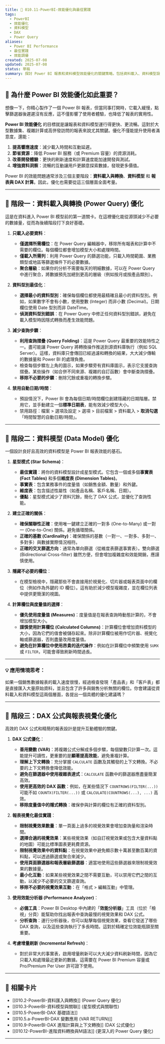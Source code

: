 ```yaml
---
title: 🧮 010.11-PowerBI-效能優化與最佳實踐
tags:
  - PowerBI
  - 效能優化
  - 資料模型
  - DAX
  - Power Query
aliases:
  - Power BI Performance
  - 最佳實踐
  - 效能調優
created: 2025-07-08
updated: 2025-07-08
status: 草稿
summary: 探討 Power BI 報表和資料模型效能優化的關鍵策略，包括資料載入、資料模型設計、DAX 公式優化和報表視覺化最佳實踐，以提升使用者體驗和報表響應速度。
---
```


## 🧮 為什麼 Power BI 效能優化如此重要？

想像一下，你精心製作了一個 Power BI 報表，但當同事打開時，它載入緩慢，點擊篩選器後遲遲沒有反應，這不僅影響了使用者體驗，也降低了報表的實用性。

**Power BI 效能優化** 的目標就是讓報表和資料模型運行得更快、更流暢。這對於大型數據集、複雜計算或高併發訪問的報表來說尤其關鍵。優化不僅能提升使用者滿意度，還能：

1.  **提高響應速度**：減少載入時間和互動延遲。
2.  **節省資源**：降低 Power BI 服務（或 Premium 容量）的資源消耗。
3.  **改善開發體驗**：更快的刷新速度和計算速度能加速開發與測試。
4.  **增強資料洞察**：流暢的互動讓用戶更願意探索數據，發現更多價值。

Power BI 的效能問題通常涉及三個主要階段：**資料載入與轉換**、**資料模型** 和 **報表與 DAX 計算**。因此，優化也需要從這三個層面全面考量。

---
## 🚀 階段一：資料載入與轉換 (Power Query) 優化

這是在資料進入 Power BI 模型前的第一道關卡。在這裡優化能從源頭減少不必要的數據量，從而為後續階段打下良好基礎。

1.  **只載入必要資料**：
    * **僅選擇所需欄位**：在 Power Query 編輯器中，移除所有報表和計算中不需要的欄位。每個欄位都會增加模型大小和處理時間。
    * **僅載入所需列**：利用 Power Query 的篩選功能，只載入時間範圍、業務類型或地區等篩選條件下的必要數據。
    * **聚合層級**：如果你的分析不需要每天的明細數據，可以在 Power Query 中進行聚合，將數據預先加總到更高的層級（例如按月或按產品類別）。

2.  **資料型別最佳化**：
    * **選擇最小的資料型別**：確保每個欄位都使用最精確且最小的資料型別。例如，如果數字不會有小數，使用整數 (Integer) 而非小數 (Decimal)。日期欄位使用 Date 型別而非 DateTime。
    * **偵測資料型別錯誤**：在 Power Query 中修正任何資料型別錯誤，避免在載入模型時因隱式轉換而產生效能問題。

3.  **減少查詢步驟**：
    * **利用查詢摺疊 (Query Folding)**：這是 Power Query 最重要的效能特性之一。盡可能讓 Power Query 將轉換操作推送到源資料庫執行（例如 SQL Server）。這樣，資料庫只會傳回已經過濾和轉換的結果，大大減少傳輸的數據量和 Power BI 的處理負擔。
    * 檢查每個步驟左上角的圖示，如果步驟旁有資料庫圖示，表示它支援查詢摺疊。某些操作（如合併不同來源、複雜的自訂函數）會中斷查詢摺疊。
    * **移除不必要的步驟**：刪除冗餘或重複的轉換步驟。

4.  **禁用自動日期/時間**：
    * 預設情況下，Power BI 會為每個日期/時間欄位創建隱藏的日期階層。禁用它，並手動建立一個**標準日期表**，能有效減少模型大小。
    * 禁用路徑：檔案 > 選項及設定 > 選項 > 目前檔案 > 資料載入 > **取消勾選**「時間智慧的自動日期/時間」。

---
## 🚀 階段二：資料模型 (Data Model) 優化

一個設計良好且高效的資料模型是 Power BI 報表效能的基石。

1.  **星型模式 (Star Schema)**：
    * **最佳實踐**：將你的資料模型設計成星型模式。它包含一個或多個**事實表 (Fact Tables)** 和多個**維度表 (Dimension Tables)**。
    * **事實表**：包含業務事件的度量值（如銷售金額、數量）和外鍵。
    * **維度表**：包含描述性屬性（如產品名稱、客戶名稱、日期）。
    * **優點**：星型模式減少了資料冗餘，簡化了 DAX 公式，並優化了查詢性能。

2.  **建立正確的關係**：
    * **確保關聯性正確**：使用唯一鍵建立正確的一對多 (One-to-Many) 或一對一 (One-to-One) 關係。避免循環關係。
    * **正確的基數 (Cardinality)**：確保關係的基數（一對一、一對多、多對一、多對多）與數據實際情況相符。
    * **正確的交叉篩選方向**：通常為單向篩選（從維度表篩選事實表）。雙向篩選 (Bidirectional Cross-filter) 雖然方便，但會增加複雜度和效能開銷，應謹慎使用。

3.  **隱藏不必要的欄位**：
    * 在模型檢視中，隱藏那些不會直接用於視覺化、切片器或報表頁面中的欄位（例如作為外鍵的 ID 欄位）。這有助於減少模型複雜度，並在欄位列表中提供更簡潔的視圖。

4.  **計算欄位與度量值的選擇**：
    * **優先使用度量值 (Measures)**：度量值是在報表查詢時動態計算的，不會增加模型大小。
    * **謹慎使用計算欄位 (Calculated Columns)**：計算欄位會增加資料模型的大小，因為它們的值會被儲存起來。除非計算欄位被用作切片器、視覺化軸或篩選器，否則盡量改用度量值。
    * **避免在計算欄位中使用昂貴的迭代操作**：例如在計算欄位中頻繁使用 `SUMX` 或 `FILTER`，可能會導致刷新時間過長。

---
### **💡 應用情境思考：**
如果一個銷售數據報表的載入速度很慢，經過檢查發現「產品表」和「客戶表」都是直接匯入大量原始資料，並且包含了許多與銷售分析無關的欄位。你會建議從資料載入和資料模型這兩個層面，各提出一個具體的優化建議嗎？

---

## 🚀 階段三：DAX 公式與報表視覺化優化

高效的 DAX 公式和精簡的報表設計是提升互動體驗的關鍵。

1.  **DAX 公式優化**：
    * **善用變數 (VAR)**：將複雜公式分解成多個步驟，每個變數只計算一次。這能提升可讀性，更重要的是**顯著提高效能**，避免重複計算。
    * **理解上下文轉換**：充分掌握 `CALCULATE` 函數及其觸發的上下文轉換。不必要的上下文轉換會降低效能。
    * **避免在篩選器中使用複雜表達式**：`CALCULATE` 函數中的篩選器應盡量簡潔高效。
    * **使用更高效的 DAX 函數**：例如，在某些情況下 `COUNTROWS(FILTER(...))` 可能不如 `COUNTX(FILTER(...))` 或 `CALCULATE(COUNTROWS(...), ...)` 高效。
    * **移除度量值中的隱式轉換**：確保參與計算的欄位有正確的資料型別。

2.  **報表視覺化最佳實踐**：
    * **限制視覺效果數量**：單一頁面上過多的視覺效果會增加查詢量和渲染時間。
    * **選擇合適的視覺效果**：某些視覺效果（如自訂視覺效果或包含大量資料點的地圖）可能比標準圖表更耗費資源。
    * **限制視覺效果中的資料點**：在視覺效果中避免顯示數十萬甚至數百萬的資料點，可以透過篩選或聚合來減少。
    * **使用頁面篩選器和報表層級篩選器**：適當地使用這些篩選器來限制視覺效果的數據量。
    * **最小化互動**：如果某些視覺效果之間不需要互動，可以禁用它們之間的互動，以減少不必要的交叉篩選查詢。
    * **移除不必要的視覺效果互動**：在「格式 > 編輯互動」中管理。

3.  **使用效能分析器 (Performance Analyzer)**：
    * **必備工具**：Power BI Desktop 中內建的「**效能分析器**」工具（位於「檢視」分頁）能幫助你找出報表中查詢最慢的視覺效果和 DAX 公式。
    * **分析查詢**：運行分析器後，你可以點擊每個視覺效果，查看它發送了哪些 DAX 查詢，以及這些查詢執行了多長時間。這對於精確定位效能瓶頸至關重要。

4.  **考慮增量刷新 (Incremental Refresh)**：
    * 對於非常大的事實表，啟用增量刷新可以大大減少資料刷新時間，因為它只載入和處理最近更新的數據。這需要在 Power BI Premium 容量或 Pro/Premium Per User 許可證下使用。


---
## 🔗 相關卡片

- [[010.2-PowerBI-資料匯入與轉換]] (Power Query 優化)
- [[010.3-PowerBI-資料模型與關聯]] (星型模式與關聯性)
- [[010.5-PowerBI-DAX 基礎語法]]
- [[010.5.a-PowerBI-DAX 變數應用 (VAR RETURN)]]
- [[010.9-PowerBI-DAX 進階計算與上下文轉換]] (DAX 公式優化)
- [[010.12-PowerBI-進階資料轉換與M語法]] (更深入的 Power Query 優化)

---